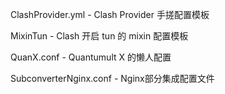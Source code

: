ClashProvider.yml - Clash Provider 手搓配置模板

MixinTun - Clash 开启 tun 的 mixin 配置模板

QuanX.conf - Quantumult X 的懒人配置

SubconverterNginx.conf - Nginx部分集成配置文件

